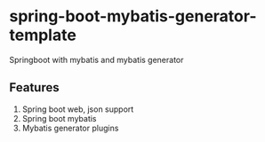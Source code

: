 # spring-boot-mybatis-generator-template
Springboot with mybatis and mybatis generator

## Features
1.	Spring boot web, json support
2.  Spring boot mybatis
3.  Mybatis generator plugins
